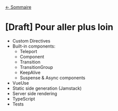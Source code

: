 [← Sommaire](0-index.md)

# [Draft] Pour aller plus loin

- Custom Directives
- Built-in components:
  - Teleport
  - Component
  - Transition
  - TransitionGroup
  - KeepAlive
  - Suspense & Async components
- VueUse
- Static side generation (Jamstack)
- Server side rendering
- TypeScript
- Tests
